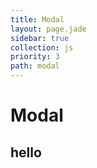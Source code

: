 ```yaml
---
title: Modal
layout: page.jade
sidebar: true
collection: js
priority: 3
path: modal
---
```


# Modal

<div data-modal class="hide">
  <div class="row">
    <div class="col-xs-12">
      <h2>hello</h2>
    </div>
  </div>
</div>
